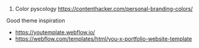 1. Color pyscology
https://contenthacker.com/personal-branding-colors/





Good theme inspiration
- https://youtemplate.webflow.io/
- https://webflow.com/templates/html/you-x-portfolio-website-template